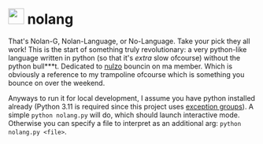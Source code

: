 # <span><img src="https://i.ibb.co/T18gqfk/2.png" width="32px"></span> nolang

That's Nolan-G, Nolan-Language, or No-Language. Take your pick they all work! This is the start of something truly revolutionary: a very python-like language written in python (so that it's *extra* slow ofcourse) without the python bull***t. Dedicated to [nulzo](https://github.com/nulzo) bouncin on ma member. Which is obviously a reference to my trampoline ofcourse which is something you bounce on over the weekend.

Anyways to run it for local development, I assume you have python installed already (Python 3.11 is required since this project uses [exception groups](https://docs.python.org/3/library/exceptions.html#exception-groups)). A simple `python nolang.py` will do, which should launch interactive mode. Otherwise you can specify a file to interpret as an additional arg: `python nolang.py <file>`.
